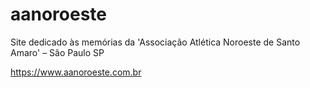 # aanoroeste
Site dedicado às memórias da 'Associação Atlética Noroeste de Santo Amaro' – São Paulo SP

https://www.aanoroeste.com.br
